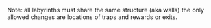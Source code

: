Note:
all labyrinths must share the same structure (aka walls) the only allowed changes are locations of traps and rewards or exits.